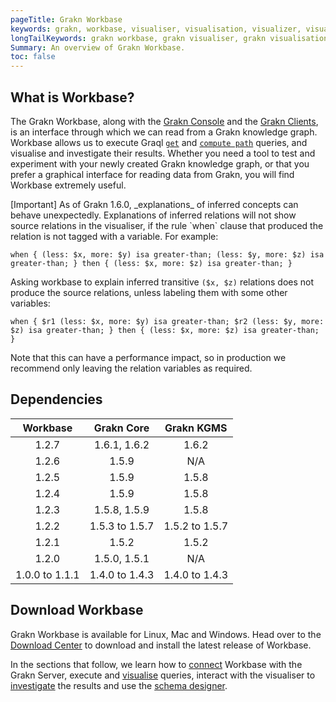 ```yaml
---
pageTitle: Grakn Workbase
keywords: grakn, workbase, visualiser, visualisation, visualizer, visualization
longTailKeywords: grakn workbase, grakn visualiser, grakn visualisation, grakn visualizer, grakn visualization
Summary: An overview of Grakn Workbase.
toc: false
---
```


## What is Workbase?
The Grakn Workbase, along with the [Grakn Console](../02-running-grakn/02-console.md) and the [Grakn Clients](../03-client-api/00-overview.md), is an interface through which we can read from a Grakn knowledge graph.
Workbase allows us to execute Graql [`get`](../11-query/02-get-query.md) and [`compute path`](../11-query/07-compute-query.md#compute-the-shortest-path) queries, and visualise and investigate their results.
Whether you need a tool to test and experiment with your newly created Grakn knowledge graph, or that you prefer a graphical interface for reading data from Grakn, you will find Workbase extremely useful.

<div class="note">
[Important]
As of Grakn 1.6.0, _explanations_ of inferred concepts can behave unexpectedly. Explanations of inferred relations will not show source relations in the visualiser, if the rule `when` clause that produced the relation is not tagged with a variable. For example:
  
```
when { (less: $x, more: $y) isa greater-than; (less: $y, more: $z) isa greater-than; } then { (less: $x, more: $z) isa greater-than; }
```

Asking workbase to explain inferred transitive `($x, $z)` relations does not produce the source relations, unless labeling them with some other variables:

```
when { $r1 (less: $x, more: $y) isa greater-than; $r2 (less: $y, more: $z) isa greater-than; } then { (less: $x, more: $z) isa greater-than; }
```
  
  Note that this can have a performance impact, so in production we recommend only leaving the relation variables as required.
</div>

## Dependencies

| Workbase       | Grakn Core          | Grakn KGMS          |
| :------------: | :-----------------: | :-----------------: |
| 1.2.7          | 1.6.1, 1.6.2        | 1.6.2               |
| 1.2.6          | 1.5.9               | N/A                 |
| 1.2.5          | 1.5.9               | 1.5.8               |
| 1.2.4          | 1.5.9               | 1.5.8               |
| 1.2.3          | 1.5.8, 1.5.9        | 1.5.8               |
| 1.2.2          | 1.5.3 to 1.5.7      | 1.5.2 to 1.5.7      |
| 1.2.1          | 1.5.2               | 1.5.2               |
| 1.2.0          | 1.5.0, 1.5.1        | N/A                 |
| 1.0.0 to 1.1.1 | 1.4.0 to 1.4.3      | 1.4.0 to 1.4.3      |

## Download Workbase
Grakn Workbase is available for Linux, Mac and Windows. Head over to the [Download Center](https://grakn.ai/download#workbase) to download and install the latest release of Workbase.

In the sections that follow, we learn how to [connect](../07-workbase/01-connection.md) Workbase with the Grakn Server, execute and [visualise](../07-workbase/02-visualisation.md) queries, interact with the visualiser to [investigate](../07-workbase/03-investigation.md) the results and use the [schema designer](../07-workbase/04-schema-designer.md).
